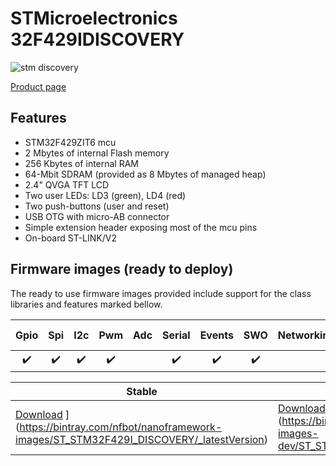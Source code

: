 # STMicroelectronics 32F429IDISCOVERY

![stm discovery](../../images/reference-targets/stm32f429i-disco.jpg)

[Product page](http://www.st.com/en/evaluation-tools/32f429idiscovery.html)

## Features

- STM32F429ZIT6 mcu
- 2 Mbytes of internal Flash memory
- 256 Kbytes of internal RAM
- 64-Mbit SDRAM (provided as 8 Mbytes of managed heap)
- 2.4" QVGA TFT LCD
- Two user LEDs: LD3 (green), LD4 (red)
- Two push-buttons (user and reset)
- USB OTG with micro-AB connector
- Simple extension header exposing most of the mcu pins
- On-board ST-LINK/V2

## Firmware images (ready to deploy)

The ready to use firmware images provided include support for the class libraries and features marked bellow.

| Gpio | Spi | I2c | Pwm | Adc | Serial | Events | SWO | Networking | Large Heap |
|:-:|:-:|:-:|:-:|:-:|:-:|:-:|:-:|:-:|:-:|
| :heavy_check_mark: | :heavy_check_mark: | :heavy_check_mark: | :heavy_check_mark: | | :heavy_check_mark: | :heavy_check_mark: | :heavy_check_mark: | | :heavy_check_mark: |

| Stable | Preview |
|---|---|
| [Download](https://api.bintray.com/packages/nfbot/nanoframework-images/ST_STM32F429I_DISCOVERY/images/download.svg) ](<https://bintray.com/nfbot/nanoframework-images/ST_STM32F429I_DISCOVERY/_latestVersion>) | [Download](https://api.bintray.com/packages/nfbot/nanoframework-images-dev/ST_STM32F429I_DISCOVERY/images/download.svg) ](<https://bintray.com/nfbot/nanoframework-images-dev/ST_STM32F429I_DISCOVERY/_latestVersion>) |
